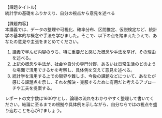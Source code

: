 【課題タイトル】  
統計学の基礎をふりかえり、自分の視点から意見を述べる

【課題内容】  
本講義では、データの整理や可視化、確率分布、区間推定、仮説検定など、統計学の基本的な概念や手法を学びました。そこで、以下の点を踏まえたうえで、あなたの意見や主張をまとめてください。

1. 講義で学んだ内容のうち、特に重要だと感じた概念や手法を挙げ、その理由を述べる。  
2. 上記の概念や手法が、社会や自分の専門分野、あるいは日常生活のどのような場面で活用できるかを考察し、具体例を交えて意見を述べる。  
3. 統計学を活用する上での限界や難しさ、今後の課題などについて、あなたが感じる課題点を示し、それを解決・克服するために有用だと考えるアプローチや工夫を提案する。  

レポートの文字数は1600字とし、論理の流れをわかりやすく整理して書いてください。結論に至るまでの根拠や具体例を示しながら、自分ならではの視点を盛り込むことを心がけましょう。